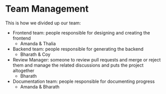 # Team Management

This is how we divided up our team:
* Frontend team: people responsible for designing and creating the frontend
  * Amanda & Thalia
* Backend team: people responsible for generating the backend
  * Bharath & Coy
* Review Manager: someone to review pull requests and merge or reject them and manage the related discussions and puts the project altogether
  * Bharath
* Documentation team: people responsible for documenting progress 
  * Amanda & Bharath